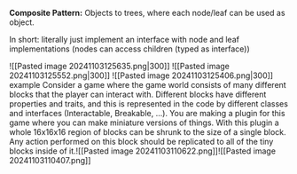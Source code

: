 **Composite Pattern:** Objects to trees, where each node/leaf can be used as object.

In short: literally just implement an interface with node and leaf implementations (nodes can access children (typed as interface))


![[Pasted image 20241103125635.png|300]]
![[Pasted image 20241103125552.png|300]]
![[Pasted image 20241103125406.png|300]]
	example
	Consider a game where the game world consists of many different blocks that the player can interact with. Different blocks have different properties and traits, and this is represented in the code by different classes and interfaces (Interactable, Breakable, …).
	You are making a plugin for this game where you can make miniature versions of things. With this plugin a whole 16x16x16 region of blocks can be shrunk to the size of a single block. Any action performed on this block should be replicated to all of the tiny blocks inside of it.![[Pasted image 20241103110622.png]]![[Pasted image 20241103110407.png]]